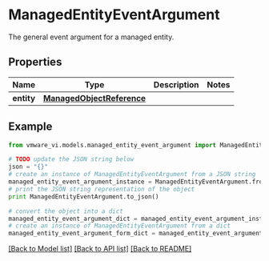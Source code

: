 # ManagedEntityEventArgument

The general event argument for a managed entity. 

## Properties
Name | Type | Description | Notes
------------ | ------------- | ------------- | -------------
**entity** | [**ManagedObjectReference**](ManagedObjectReference.md) |  | 

## Example

```python
from vmware_vi.models.managed_entity_event_argument import ManagedEntityEventArgument

# TODO update the JSON string below
json = "{}"
# create an instance of ManagedEntityEventArgument from a JSON string
managed_entity_event_argument_instance = ManagedEntityEventArgument.from_json(json)
# print the JSON string representation of the object
print ManagedEntityEventArgument.to_json()

# convert the object into a dict
managed_entity_event_argument_dict = managed_entity_event_argument_instance.to_dict()
# create an instance of ManagedEntityEventArgument from a dict
managed_entity_event_argument_form_dict = managed_entity_event_argument.from_dict(managed_entity_event_argument_dict)
```
[[Back to Model list]](../README.md#documentation-for-models) [[Back to API list]](../README.md#documentation-for-api-endpoints) [[Back to README]](../README.md)


